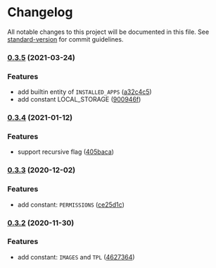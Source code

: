 # Changelog

All notable changes to this project will be documented in this file. See [standard-version](https://github.com/conventional-changelog/standard-version) for commit guidelines.

### [0.3.5](https://github.com/easyops-cn/vscode-brick-next/compare/v0.3.4...v0.3.5) (2021-03-24)


### Features

* add builtin entity of `INSTALLED_APPS` ([a32c4c5](https://github.com/easyops-cn/vscode-brick-next/commit/a32c4c57458201340a9eb52470e46caa6e1a65d3))
* add constant LOCAL_STORAGE ([900946f](https://github.com/easyops-cn/vscode-brick-next/commit/900946f5e6993f24f8546dc93e83eedc598a4bd5))

### [0.3.4](https://github.com/easyops-cn/vscode-brick-next/compare/v0.3.3...v0.3.4) (2021-01-12)


### Features

* support recursive flag ([405baca](https://github.com/easyops-cn/vscode-brick-next/commit/405bacae844a759013b2c977cb5390827e40e760))

### [0.3.3](https://github.com/easyops-cn/vscode-brick-next/compare/v0.3.2...v0.3.3) (2020-12-02)


### Features

* add constant: `PERMISSIONS` ([ce25d1c](https://github.com/easyops-cn/vscode-brick-next/commit/ce25d1c4864e6cfb01ca7b9be5936750447abb14))

### [0.3.2](https://github.com/easyops-cn/vscode-brick-next/compare/v0.3.1...v0.3.2) (2020-11-30)


### Features

* add constant: `IMAGES` and `TPL` ([4627364](https://github.com/easyops-cn/vscode-brick-next/commit/46273648f3a4bb1c8760a7c34f7d1b7a6cf39690))
